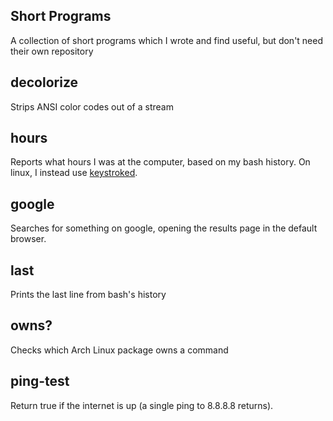 Short Programs
---

A collection of short programs which I wrote and find useful, but don't need their own repository

decolorize
---
Strips ANSI color codes out of a stream

hours
---
Reports what hours I was at the computer, based on my bash history. On linux, I instead use [keystroked](https://github.com/vanceza/keystroked).

google
---
Searches for something on google, opening the results page in the default browser.

last
---
Prints the last line from bash's history

owns?
---
Checks which Arch Linux package owns a command

ping-test
---
Return true if the internet is up (a single ping to 8.8.8.8 returns).
